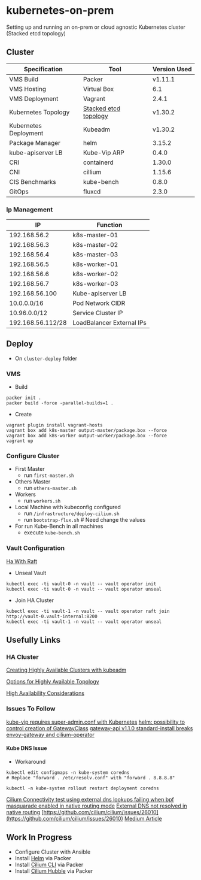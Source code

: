 # kubernetes-on-prem

Setting up and running an on-prem or cloud agnostic Kubernetes cluster (Stacked etcd topology)

## Cluster

| Specification         | Tool                                                                                                                              | Version Used |
|-----------------------|-----------------------------------------------------------------------------------------------------------------------------------|--------------|
| VMS Build             | Packer                                                                                                                            | v1.11.1      |
| VMS Hosting           | Virtual Box                                                                                                                       | 6.1          |
| VMS Deployment        | Vagrant                                                                                                                           | 2.4.1        |
| Kubernetes Topology   | [Stacked etcd topology](https://kubernetes.io/docs/setup/production-environment/tools/kubeadm/ha-topology/#stacked-etcd-topology) | v1.30.2      |
| Kubernetes Deployment | Kubeadm                                                                                                                           | v1.30.2      |
| Package Manager       | helm                                                                                                                              | 3.15.2       |
| kube-apiserver LB     | Kube-Vip ARP                                                                                                                      | 0.4.0        |
| CRI                   | containerd                                                                                                                        | 1.30.0       |
| CNI                   | cillium                                                                                                                           | 1.15.6       |
| CIS Benchmarks        | kube-bench                                                                                                                        | 0.8.0        |
| GitOps                | fluxcd                                                                                                                            | 2.3.0        |

### Ip Management

| IP                | Function                  |
|-------------------|---------------------------|
| 192.168.56.2      | k8s-master-01             |
| 192.168.56.3      | k8s-master-02             |
| 192.168.56.4      | k8s-master-03             |
| 192.168.56.5      | k8s-worker-01             |
| 192.168.56.6      | k8s-worker-02             |
| 192.168.56.7      | k8s-worker-03             |
| 192.168.56.100    | Kube-apiserver LB         |
| 10.0.0.0/16       | Pod Network CIDR          |
| 10.96.0.0/12      | Service Cluster IP        |
| 192.168.56.112/28 | LoadBalancer External IPs |

## Deploy 

* On `cluster-deploy` folder

### VMS

* Build

```shell
packer init .
packer build -force -parallel-builds=1 .  
```

* Create

```shell
vagrant plugin install vagrant-hosts
vagrant box add k8s-master output-master/package.box --force
vagrant box add k8s-worker output-worker/package.box --force
vagrant up
```

### Configure Cluster

* First Master
  * run `first-master.sh`
* Others Master
  * run `others-master.sh`
* Workers
  * run `workers.sh`
* Local Machine with kubeconfig configured
  * run `/infrastructure/deploy-cilium.sh`
  * run `bootstrap-flux.sh` # Need change the values
* For run Kube-Bench in all machines
  * execute `kube-bench.sh`

### Vault Configuration

[Ha With Raft](https://developer.hashicorp.com/vault/docs/platform/k8s/helm/examples/ha-with-raft)

* Unseal Vault

```shell
kubectl exec -ti vault-0 -n vault -- vault operator init 
kubectl exec -ti vault-0 -n vault -- vault operator unseal
```

* Join HA Cluster

```shell
kubectl exec -ti vault-1 -n vault -- vault operator raft join http://vault-0.vault-internal:8200
kubectl exec -ti vault-1 -n vault -- vault operator unseal
```




## Usefully Links

### HA Cluster

[Creating Highly Available Clusters with kubeadm](https://kubernetes.io/docs/setup/production-environment/tools/kubeadm/high-availability/)

[Options for Highly Available Topology](https://kubernetes.io/docs/setup/production-environment/tools/kubeadm/ha-topology/#stacked-etcd-topology)

[High Availability Considerations](https://github.com/kubernetes/kubeadm/blob/main/docs/ha-considerations.md#options-for-software-load-balancing)

### Issues To Follow

[kube-vip requires super-admin.conf with Kubernetes](https://github.com/kube-vip/kube-vip/issues/684)
[helm: possibility to control creation of GatewayClass](https://github.com/cilium/cilium/pull/33446)
[gateway-api v1.1.0 standard-install breaks envoy-gateway and cilium-operator](https://github.com/kubernetes-sigs/gateway-api/issues/3075)

#### Kube DNS Issue

* Workaround

```shell
kubectl edit configmaps -n kube-system coredns
# Replace "forward . /etc/resolv.conf" with "forward . 8.8.8.8"

kubectl -n kube-system rollout restart deployment coredns
```

[Cilium Connectivity test using external dns lookups failing when bpf masquarade enabled in native routing mode](https://github.com/cilium/cilium/issues/32559)
[External DNS not resolved in native routing](https://github.com/cilium/cilium/issues/29113)
[https://github.com/cilium/cilium/issues/26010](https://github.com/cilium/cilium/issues/26010)
[Medium Article](https://medium.com/@nahelou.j/play-with-cilium-native-routing-in-kind-cluster-5a9e586a81ca)

## Work In Progress

* Configure Cluster with Ansible
* Install [Helm](https://helm.sh/docs/intro/install/) via Packer
* Install [Cilium CLI](https://docs.cilium.io/en/stable/installation/k8s-install-kubeadm/) via Packer
* Install [Cilium Hubble](https://docs.cilium.io/en/stable/gettingstarted/hubble_setup/#hubble-setup) via Packer